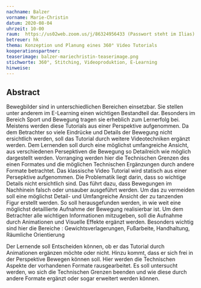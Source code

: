 ```yaml
---
nachname: Balzer
vorname: Marie-Christin
datum: 2020-08-04
uhrzeit: 10-00
raum:  https://us02web.zoom.us/j/86324956433 (Passwort steht im Ilias) Präsentation
betreuer: hk
thema: Konzeption und Planung eines 360° Video Tutorials
kooperationspartner: 
teaserimage: balzer-mariechristin-teaserimage.png
stichworte: 360°, Stitching, Videoproduktion, E-Learning
hinweise:
---
```


## Abstract

Bewegbilder sind in unterschiedlichen Bereichen einsetzbar. Sie stellen unter anderem
im E-Learning einen wichtigen Bestandteil dar. Besonders im Bereich Sport und Bewegung
tragen sie erheblich zum Lernerfolg bei. Meistens werden diese Tutorials aus
einer Perspektive aufgenommen. Da dem Betrachter so viele Eindrücke und Details
der Bewegung nicht ersichtlich werden, soll das Tutorial durch weitere Videotechniken
ergänzt werden. Dem Lernenden soll durch eine möglichst umfangreiche Ansicht,
aus verschiedenen Persepktiven die Bewegung so Detailreich wie möglich dargestellt
werden. Vorranging werden hier die Technischen Grenzen des einen Formates und die
möglichen Technischen Ergänzungen durch andere Formate betrachtet.
Das klassische Video Tutorial wird statisch aus einer Persepktive aufgenommen. Die
Problematik liegt darin, dass so wichtige Details nicht ersichtlich sind. Das führt dazu,
dass Bewegungen im Nachhinein falsch oder unsauber ausgeführt werden. Um das
zu vermeiden soll eine möglichst Detail- und Umfangreiche Ansicht der zu tanzenden
Figur erstellt werden.
So soll herausgefunden werden, in wie weit
eine möglichst detaillierte Aufnahme der Bewegung realisierbar ist. Um dem Betrachter
alle wichtigen Informationen mitzugeben, soll die Aufnahme durch Animationen
und Visuelle Effekte ergänzt werden. Besonders wichtig sind hier die Bereiche :
Gewichtsverlagerungen,
Fußarbeite,
Handhaltung,
Räumliche Orientierung

Der Lernende soll Entscheiden können, ob er das Tutorial durch Animationen ergänzen
möchte oder nicht. Hinzu kommt, dass er sich frei in der Perspektive Bewegen können
soll. Hier werden die Technischen Aspekte der vorhandenen Formate rausgearbeitet.
Es soll untersucht werden, wo sich die Technischen Grenzen beenden und wie diese
durch andere Formate ergänzt oder sogar erweitert werden können.
